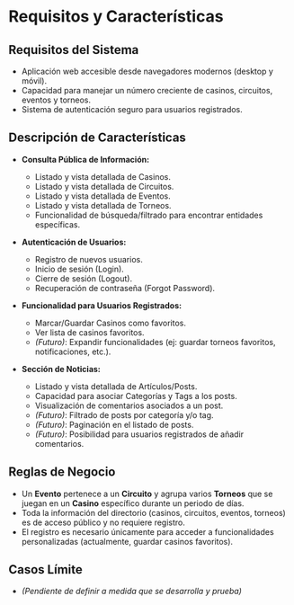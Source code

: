 # Requisitos y Características

## Requisitos del Sistema

- Aplicación web accesible desde navegadores modernos (desktop y móvil).
- Capacidad para manejar un número creciente de casinos, circuitos, eventos y torneos.
- Sistema de autenticación seguro para usuarios registrados.

## Descripción de Características

- **Consulta Pública de Información:**
  - Listado y vista detallada de Casinos.
  - Listado y vista detallada de Circuitos.
  - Listado y vista detallada de Eventos.
  - Listado y vista detallada de Torneos.
  - Funcionalidad de búsqueda/filtrado para encontrar entidades específicas.
- **Autenticación de Usuarios:**
  - Registro de nuevos usuarios.
  - Inicio de sesión (Login).
  - Cierre de sesión (Logout).
  - Recuperación de contraseña (Forgot Password).
- **Funcionalidad para Usuarios Registrados:**

  - Marcar/Guardar Casinos como favoritos.
  - Ver lista de casinos favoritos.
  - _(Futuro)_: Expandir funcionalidades (ej: guardar torneos favoritos, notificaciones, etc.).

- **Sección de Noticias:**
  - Listado y vista detallada de Artículos/Posts.
  - Capacidad para asociar Categorías y Tags a los posts.
  - Visualización de comentarios asociados a un post.
  - _(Futuro)_: Filtrado de posts por categoría y/o tag.
  - _(Futuro)_: Paginación en el listado de posts.
  - _(Futuro)_: Posibilidad para usuarios registrados de añadir comentarios.

## Reglas de Negocio

- Un **Evento** pertenece a un **Circuito** y agrupa varios **Torneos** que se juegan en un **Casino** específico durante un periodo de días.
- Toda la información del directorio (casinos, circuitos, eventos, torneos) es de acceso público y no requiere registro.
- El registro es necesario únicamente para acceder a funcionalidades personalizadas (actualmente, guardar casinos favoritos).

## Casos Límite

- _(Pendiente de definir a medida que se desarrolla y prueba)_
